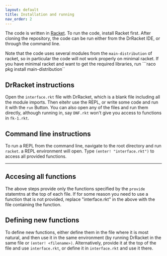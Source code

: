 ```yaml
---
layout: default
title: Installation and running
nav_order: 2
---
```


The code is written in [Racket](https://racket-lang.org/). To run the code, install Racket first.
After cloning the repository, the code can be run either from the DrRacket IDE, or through the command line.

Note that the code uses several modules from the `main-distribution` of racket, so in particular the code will not work properly on minimal racket. If you have minimal racket and want to get the required libraries, run 
```raco pkg install main-distribution``

## DrRacket instructions
Open the `interface.rkt` file with DrRacket, which is a blank file including all the module imports. Then eitehr use the REPL, or write some code and run it with the `run` Button. You can also open any of the files and run them directly, although running in, say `DNF.rkt` won't give you access to functions in `fk-1.rkt`. 

## Command line instructions
To run a REPL from the command line, navigate to the root directory and run `racket`. a REPL environment will open. Type
`(enter! "interface.rkt")`
to access all provided functions.

----

## Accesing all functions
The above steps provide only the functions specified by the `provide` statemtns at the top of each file. If for some reason you need to use a function that is not provided, replace "interface.rkt" in the above with the file containing the function.

## Defining new functions
To define new functions, either define them in the file where it is most natural, and then use it in the same environment (by running DrRacket in the same file or `(enter! <filename>)`. Alternatively, provide it at the top of the file and use `interface.rkt`, or define it in `interface.rkt` and use it there.
